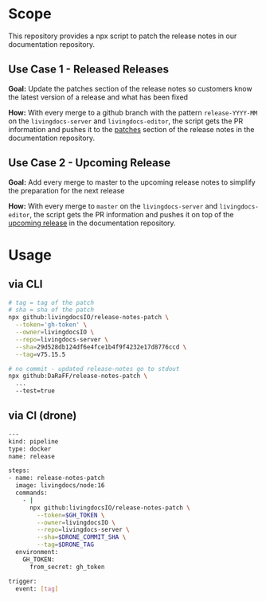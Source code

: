 # Scope

This repository provides a npx script to patch the release notes in our documentation repository.

## Use Case 1 - Released Releases

**Goal:** Update the patches section of the release notes so customers know the latest version of a release and what has been fixed

**How:** With every merge to a github branch with the pattern `release-YYYY-MM` on the `livingdocs-server` and `livingdocs-editor`, the script gets the PR information and pushes it to the [patches](https://docs.livingdocs.io/operations/releases/release-2021-09/#patches) section of the release notes in the documentation repository.


## Use Case 2 - Upcoming Release

**Goal:** Add every merge to master to the upcoming release notes to simplify the preparation for the next release

**How:** With every merge to `master` on the `livingdocs-server` and `livingdocs-editor`, the script gets the PR information and pushes it on top of the [upcoming release](https://docs.livingdocs.io/operations/releases/master/) in the documentation repository.

# Usage

## via CLI

```bash
# tag = tag of the patch
# sha = sha of the patch
npx github:livingdocsIO/release-notes-patch \
  --token='gh-token' \
  --owner=livingdocsIO \
  --repo=livingdocs-server \
  --sha=29d528db124df6e4fce1b4f9f4232e17d8776ccd \
  --tag=v75.15.5
```

```bash
# no commit - updated release-notes go to stdout
npx github:DaRaFF/release-notes-patch \
  ...
  --test=true
```

## via CI (drone)

```bash
---
kind: pipeline
type: docker
name: release

steps:
- name: release-notes-patch
  image: livingdocs/node:16
  commands:
    - |
      npx github:livingdocsIO/release-notes-patch \
        --token=$GH_TOKEN \
        --owner=livingdocsIO \
        --repo=livingdocs-server \
        --sha=$DRONE_COMMIT_SHA \
        --tag=$DRONE_TAG
  environment:
    GH_TOKEN:
      from_secret: gh_token

trigger:
  event: [tag]
```
